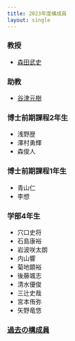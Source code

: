 ```yaml
---
title: 2023年度構成員
layout: single
---
```

### 教授
* [森田武史](https://takeshi-morita.jp/index-ja.html)

### 助教
* [谷津元樹](https://researchmap.jp/m-yatsu)

### 博士前期課程2年生
* 浅野歴
* 澤村勇輝
* 森俊人

### 博士前期課程1年生
* 青山仁
* 李想

### 学部4年生
* 穴口史将
* 石島康裕
* 岩波咲太朗
* 内山響
* 菊地顕裕
* 後藤颯志
* 清水優俊
* 三辻史哉
* 宮本侑弥
* 矢野竜悠

### [過去の構成員]({{site.baseurl}}/alumni)